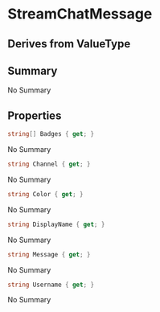 # StreamChatMessage

## Derives from ValueType

## Summary

No Summary
## Properties

```c#
string[] Badges { get; } 
```
No Summary
```c#
string Channel { get; } 
```
No Summary
```c#
string Color { get; } 
```
No Summary
```c#
string DisplayName { get; } 
```
No Summary
```c#
string Message { get; } 
```
No Summary
```c#
string Username { get; } 
```
No Summary
